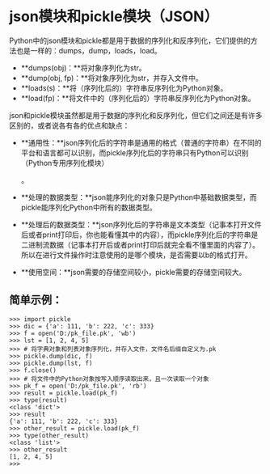 # json模块和pickle模块（JSON）

Python中的json模块和pickle都是用于数据的序列化和反序列化，它们提供的方法也是一样的：dumps，dump，loads，load。

* **dumps\(obj\)：**将对象序列化为str。
* **dump\(obj, fp\)：**将对象序列化为str，并存入文件中。
* **loads\(s\)：**将（序列化后的）字符串反序列化为Python对象。
* **load\(fp\)：**将文件中的（序列化后的）字符串反序列化为Python对象。

json和pickle模块虽然都是用于数据的序列化和反序列化，但它们之间还是有许多区别的，或者说各有各的优点和缺点：

* **通用性：**json序列化后的字符串是通用的格式（普通的字符串）在不同的平台和语言都可以识别，而pickle序列化后的字符串只有Python可以识别（Python专用序列化模块）

  。

* **处理的数据类型：**json能序列化的对象只是Python中基础数据类型，而pickle能序列化Python中所有的数据类型。
* **处理后的数据类型：**json序列化后的字符串是文本类型（记事本打开文件后或者print打印后，你也能看懂其中的内容），而pickle序列化后的字符串是二进制流数据（记事本打开后或者print打印后就完全看不懂里面的内容了）。所以在进行文件操作时注意使用的是哪个模块，是否需要以b的格式打开。
* **使用空间：**json需要的存储空间较小，pickle需要的存储空间较大。

## 简单示例：

```text
>>> import pickle
>>> dic = {'a': 111, 'b': 222, 'c': 333}
>>> f = open('D:/pk_file.pk', 'wb')
>>> lst = [1, 2, 4, 5]
>>> # 将字典对象和列表对象序列化，并存入文件，文件名后缀自定义为.pk
>>> pickle.dump(dic, f)
>>> pickle.dump(lst, f)
>>> f.close()
>>> # 将文件中的Python对象按写入顺序读取出来，且一次读取一个对象
>>> pk_f = open('D:/pk_file.pk', 'rb')
>>> result = pickle.load(pk_f)
>>> type(result)
<class 'dict'>
>>> result
{'a': 111, 'b': 222, 'c': 333}
>>> other_result = pickle.load(pk_f)
>>> type(other_result)
<class 'list'>
>>> other_result
[1, 2, 4, 5]
>>>
```

